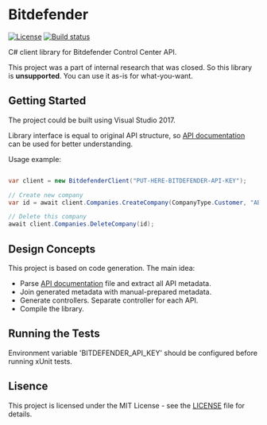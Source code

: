 # Bitdefender

[![License](https://img.shields.io/badge/license-MIT-red.svg)](https://raw.githubusercontent.com/nick-buhro/Translit/master/LICENSE)
[![Build status](https://ci.appveyor.com/api/projects/status/a88n7x5g7u43fh0i/branch/master?svg=true)](https://ci.appveyor.com/project/nick-buhro/bitdefender/branch/master)

C# client library for Bitdefender Control Center API.

This project was a part of internal research that was closed. So this library is **unsupported**. You can use it as-is for what-you-want.

## Getting Started

The project could be built using Visual Studio 2017.

Library interface is equal to original API structure,
so [API documentation](Bitdefender_ControlCenter_API-Guide_enUS.pdf) can be used for better understanding.

Usage example:

``` C#

var client = new BitdefenderClient("PUT-HERE-BITDEFENDER-API-KEY");

// Create new company
var id = await client.Companies.CreateCompany(CompanyType.Customer, "ABC Ltd.");

// Delete this company
await client.Companies.DeleteCompany(id);

```

## Design Concepts

This project is based on code generation. The main idea:
- Parse [API documentation](Bitdefender_ControlCenter_API-Guide_enUS.pdf) file and extract all API metadata.
- Join generated metadata with manual-prepared metadata.
- Generate controllers. Separate controller for each API.
- Compile the library.

## Running the Tests

Environment variable 'BITDEFENDER_API_KEY' should be configured before running xUnit tests.

## Lisence

This project is licensed under the MIT License - see the [LICENSE](LICENSE) file for details.
